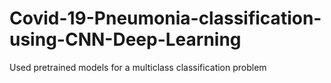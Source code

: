 # Covid-19-Pneumonia-classification-using-CNN-Deep-Learning
Used pretrained models for a multiclass classification problem
